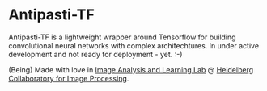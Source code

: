 # Antipasti-TF

Antipasti-TF is a lightweight wrapper around Tensorflow for building convolutional neural networks with complex architechtures. In under active development and not ready for deployment - yet. :-)
     
(Being) Made with love in [Image Analysis and Learning Lab](https://hci.iwr.uni-heidelberg.de/mip) @ [Heidelberg Collaboratory for Image Processing](https://hci.iwr.uni-heidelberg.de/).   